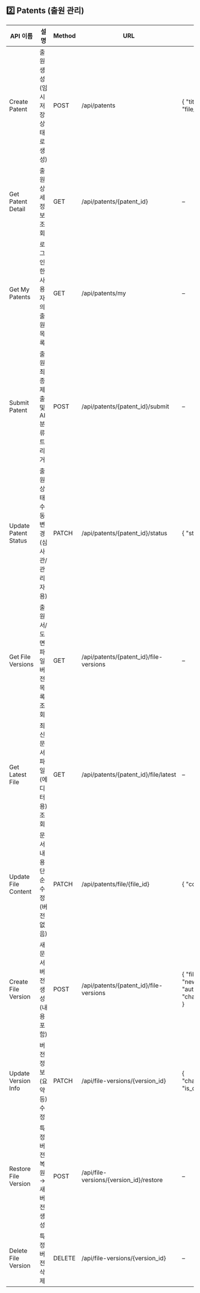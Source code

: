## 2️⃣ Patents (출원 관리)

| API 이름 | 설명 | Method | URL | 요청 데이터 | 응답 데이터 | 비고 |
| --- | --- | --- | --- | --- | --- | --- |
| Create Patent | 출원 생성 (임시 저장 상태로 생성) | POST | /api/patents | { "title", "type", "file_ids": [] } | { "patent_id", "status" } | 🔹 status: "DRAFT" 자동 설정<br>🔹 type: "PATENT", "TRADEMARK", "DESIGN" |
| Get Patent Detail | 출원 상세 정보 조회 | GET | /api/patents/{patent_id} | – | { "patent_id", "title", "type", "status", "attachments": [], "classification_codes": [] } | 🔹 attachments: FileAttachment 기준<br>🔹 classification_codes: AI 분류 결과 포함 가능 |
| Get My Patents | 로그인한 사용자의 출원 목록 | GET | /api/patents/my | – | [ { "patent_id", "title", "status" } ] | 🔹 최신순 정렬 |
| Submit Patent | 출원 최종 제출 및 AI 분류 트리거 | POST | /api/patents/{patent_id}/submit | – | { "patent_id", "status", "classification_codes": [] } | 🔹 status → "SUBMITTED"<br>🔹 AI 분류 결과 포함 |
| Update Patent Status | 출원 상태 수동 변경 (심사관/관리자용) | PATCH | /api/patents/{patent_id}/status | { "status" } | { "patent_id", "status" } | 🔹 권한 제한 필요 (EXAMINER or ADMIN) |
| Get File Versions | 출원서/도면 파일 버전 목록 조회 | GET | /api/patents/{patent_id}/file-versions | – | [ { "version_id", "file_id", "version_no", "author_id", "change_summary", "is_current", "created_at" } ] | 🔹 SpecVersion 기반 버전 이력 |
| Get Latest File | 최신 문서 파일(에디터용) 조회 | GET | /api/patents/{patent_id}/file/latest | – | { "file_id", "version_no", "content" } | 🔹 에디터 최초 로딩 시 사용 |
| Update File Content | 문서 내용 단순 수정 (버전 없음) | PATCH | /api/patents/file/{file_id} | { "content" } | { "file_id", "updated_at" } | 🔹 임시 저장 용도로만 사용 (주의) |
| Create File Version | 새 문서 버전 생성 (내용 포함) | POST | /api/patents/{patent_id}/file-versions | { "file_id", "new_content", "author_id", "change_summary" } | { "version_id", "version_no", "is_current" } | 🔹 생성 시 이전 버전 is_current=false 처리 |
| Update Version Info | 버전 정보(요약 등) 수정 | PATCH | /api/file-versions/{version_id} | { "change_summary", "is_current" } | { "version_id", "updated_at" } | 🔹 is_current=true 지정 시 기존 버전들 비활성화 |
| Restore File Version | 특정 버전 복원 → 새 버전 생성 | POST | /api/file-versions/{version_id}/restore | – | { "version_id", "new_version_no", "restored_from" } | 🔹 기존 버전 내용을 복사해 새 버전 생성 |
| Delete File Version | 특정 버전 삭제 | DELETE | /api/file-versions/{version_id} | – | { "deleted": true } | 🔹 현재 버전(is_current)은 삭제 불가 |
